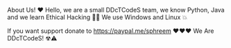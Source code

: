 About Us! ❤
Hello, we are a small DDcTCodeS team, we know Python, Java and we learn Ethical Hacking 🔞🛑
We use Windows and Linux 💥

If you want support donate to https://paypal.me/sphreem ❤❤❤
We Are DDcTCodeS! ☢⚠

